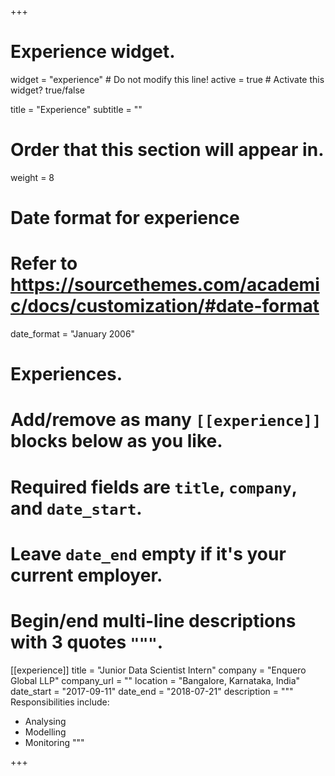 +++
# Experience widget.
widget = "experience"  # Do not modify this line!
active = true  # Activate this widget? true/false

title = "Experience"
subtitle = ""

# Order that this section will appear in.
weight = 8

# Date format for experience
#   Refer to https://sourcethemes.com/academic/docs/customization/#date-format
date_format = "January 2006"

# Experiences.
#   Add/remove as many `[[experience]]` blocks below as you like.
#   Required fields are `title`, `company`, and `date_start`.
#   Leave `date_end` empty if it's your current employer.
#   Begin/end multi-line descriptions with 3 quotes `"""`.
[[experience]]
  title = "Junior Data Scientist Intern"
  company = "Enquero Global LLP"
  company_url = ""
  location = "Bangalore, Karnataka, India"
  date_start = "2017-09-11"
  date_end = "2018-07-21"
  description = """
  Responsibilities include:
  
  * Analysing
  * Modelling
  * Monitoring
  """


+++
